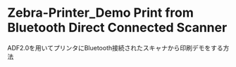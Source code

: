 # Zebra-Printer_Demo Print from Bluetooth Direct Connected Scanner
 ADF2.0を用いてプリンタにBluetooth接続されたスキャナから印刷デモをする方法
